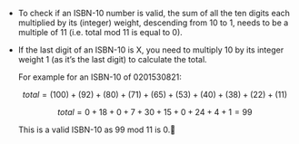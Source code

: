 -   To check if an ISBN-10 number is valid, the sum of all the ten digits
    each multiplied by its (integer) weight, descending from 10 to 1, needs
    to be a multiple of 11 (i.e. total mod 11 is equal to 0).

-   If the last digit of an ISBN-10 is X, you need to multiply 10 by its
    integer weight 1 (as it’s the last digit) to calculate the total.

    For example for an ISBN-10 of 0201530821:

    $$ total=(100)+(92)+(80)+(71)+(65)+(53)+(40)+(38)+(22)+(11) $$

    $$ total=0+18+0+7+30+15+0+24+4+1=99 $$

    This is a valid ISBN-10 as 99 mod 11 is 0.
